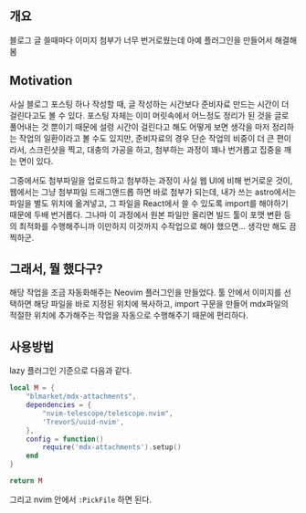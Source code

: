 ## 개요

블로그 글 쓸때마다 이미지 첨부가 너무 번거로웠는데 아예 플러그인을 만들어서
해결해봄

## Motivation

사실 블로그 포스팅 하나 작성할 때, 글 작성하는 시간보다 준비자료 만드는 시간이
더 걸린다고도 볼 수 있다. 포스팅 자체는 이미 머릿속에서 어느정도 정리가 된 것을
글로 풀어내는 것 뿐이기 때문에 설령 시간이 걸린다고 해도 어떻게 보면 생각을 마저
정리하는 작업의 일환이라고 볼 수도 있지만, 준비자료의 경우 단순 작업의 비중이 더
큰 편이라서, 스크린샷을 찍고, 대충의 가공을 하고, 첨부하는 과정이 꽤나 번거롭고
집중을 깨는 면이 있다.

그중에서도 첨부파일을 업로드하고 첨부하는 과정이 사실 웹 UI에 비해 번거로운
것이, 웹에서는 그냥 첨부파일 드래그앤드롭 하면 바로 첨부가 되는데, 내가 쓰는
astro에서는 파일을 별도 위치에 옮겨넣고, 그 파일을 React에서 쓸 수 있도록
import를 해야하기 때문에 두배 번거롭다. 그나마 이 과정에서 원본 파일만 올리면
빌드 툴이 포맷 변환 등의 최적화를 수행해주니까 이만하지 이것까지 수작업으로 해야
했으면... 생각만 해도 끔찍하군.

## 그래서, 뭘 했다구?

해당 작업을 조금 자동화해주는 Neovim 플러그인을 만들었다. 툴 안에서 이미지를
선택하면 해당 파일을 바로 지정된 위치에 복사하고, import 구문을 만들어 mdx파일의
적절한 위치에 추가해주는 작업을 자동으로 수행해주기 때문에 편리하다.

## 사용방법

lazy 플러그인 기준으로 다음과 같다.

```lua
local M = {
    "blmarket/mdx-attachments",
    dependencies = {
        "nvim-telescope/telescope.nvim",
        'TrevorS/uuid-nvim',
    },
    config = function()
        require('mdx-attachments').setup()
    end
}

return M
```

그리고 nvim 안에서 `:PickFile` 하면 된다.
